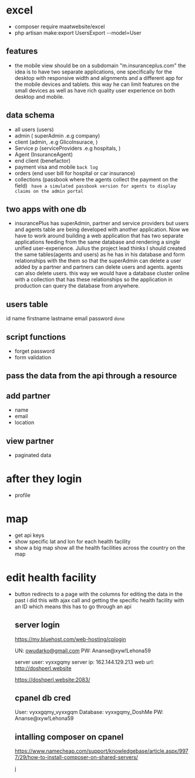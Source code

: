 
# excel
 - composer require maatwebsite/excel
 - php artisan make:export UsersExport --model=User




##  features
- the mobile view should be on a subdomain "m.insuranceplus.com" the idea is to have two separate applications, one specifically for the desktop with responsive width and alignments and a different app for the mobile devices and tablets. this way he can limit features on the small devices as well as have rich quality user experience on both desktop and mobile.
  
## data schema
 - all users (users)
 - admin     ( superAdmin .e.g company)
 - client     (admin, .e.g GlicoInsurace,  )
 - Service p  (serviceProviders .e.g hospitals, )
 - Agent       (InsuranceAgent)
 - end client  (benefactor)
 - payment visa and mobile  ``` back log ```
 - orders    (end user bill for hospital or car insurance)
 - collections  (passbook where the agents collect the payment on the field)
   ``` have a simulated passbook version for agents to display claims on the admin portal``` 

## two apps with one db
- insurancePlus has superAdmin, partner and service providers but users and agents table are being developed with another application. Now we have to work around building a web application that has two separate applications feeding from the same database and rendering a single unified user-experience. Julius the project lead thinks I should created the same tables(agents and users)  as he has in his database and form relationships with the them so that the superAdmin can delete a user added by a partner and partners can delete users and agents. agents can also delete users. this way we would have a database cluster online with a collection that has these relationships so the application in production can query the database from anywhere. 

## users table
  id name firstname lastname email password  `` done ``

## script functions
 - forget password 
 - form validation
  

## pass the data from the api through a resource



## add partner 
 
 - name
 - email
 - location

## view partner 
-  paginated data
  
  # after they login
 - profile 

  # map
 - get api keys
 - show specific lat and lon for each health facility 
 - show a big map show all the health facilities across the country on the map 


# edit health facility
- button redirects to a page with the columns for editing the data
  in the past i did this with ajax call and getting the specific health facility with an ID
  which means this has to go through an api

  ## server login
  https://my.bluehost.com/web-hosting/cplogin

  UN: owudarko@gmail.com
  PW: Ananse@xyw!Lehona59

  server user: vyxxgqmy
  server ip: 162.144.129.213
  web url: http://doshperl.website

  https://doshperl.website:2083/

  ## cpanel db cred
  User: vyxxgqmy_vyxxgqm
  Database: vyxxgqmy_DoshMe
  PW: Ananse@xyw!Lehona59

  ## intalling composer on cpanel
  https://www.namecheap.com/support/knowledgebase/article.aspx/9977/29/how-to-install-composer-on-shared-servers/

  j